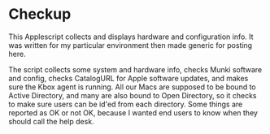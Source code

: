 Checkup
=======

This Applescript collects and displays hardware and configuration info. It was written for my particular environment then made generic for posting here. 

The script collects some system and hardware info, checks Munki software and config, checks CatalogURL for Apple software updates, and makes sure the Kbox agent is running. All our Macs are supposed to be bound to Active Directory, and many are also bound to Open Directory, so it checks to make sure users can be id'ed from each directory. Some things are reported as OK or not OK, because I wanted end users to know when they should call the help desk.
